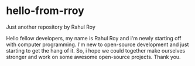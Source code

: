 # hello-from-rroy
Just another repository by Rahul Roy

Hello fellow developers, my name is Rahul Roy and i'm newly starting off with computer programming. I'm new to open-source development and just starting to get the hang of it. So, i hope we could together make ourselves stronger and work on some awesome open-source projects. Thank you.
